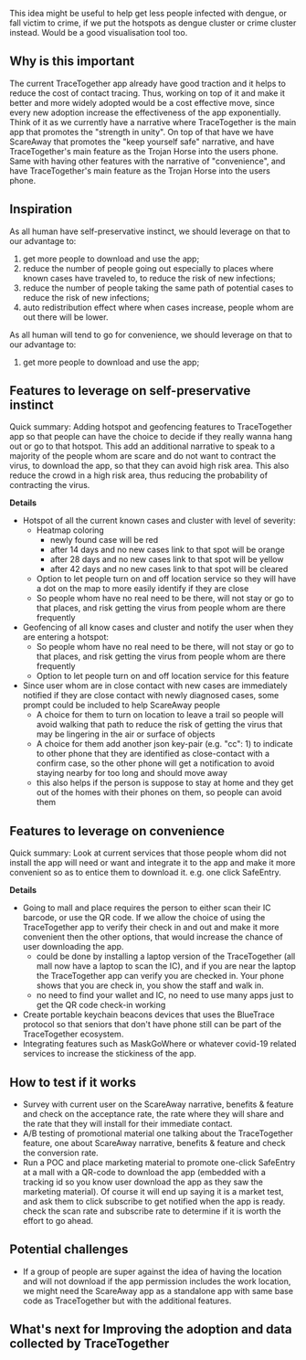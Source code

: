 This idea might be useful to help get less people infected with dengue, or fall victim to crime, if we put the hotspots as dengue cluster or crime cluster instead. Would be a good visualisation tool too.

## Why is this important
The current TraceTogether app already have good traction and it helps to reduce the cost of contact tracing. Thus, working on top of it and make it better and more widely adopted would be a cost effective move, since every new adoption increase the effectiveness of the app exponentially. 
Think of it as we currently have a narrative where TraceTogether is the main app that promotes the "strength in unity". On top of that have we have ScareAway that promotes the "keep yourself safe" narrative, and have TraceTogether's main feature as the Trojan Horse into the users phone. Same with having other features with the narrative of "convenience", and have TraceTogether's main feature as the Trojan Horse into the users phone.

## Inspiration
As all human have self-preservative instinct, we should leverage on that to our advantage to:
1. get more people to download and use the app;
2. reduce the number of people going out especially to places where known cases have traveled to, to reduce the risk of new infections;
3. reduce the number of people taking the same path of potential cases to reduce the risk of new infections;
4. auto redistribution effect where when cases increase, people whom are out there will be lower.

As all human will tend to go for convenience, we should leverage on that to our advantage to:
1. get more people to download and use the app;

## Features to leverage on self-preservative instinct
Quick summary: Adding hotspot and geofencing features to TraceTogether app so that people can have the choice to decide if they really wanna hang out or go to that hotspot. This add an additional narrative to speak to a majority of the people whom are scare and do not want to contract the virus, to download the app, so that they can avoid high risk area. This also reduce the crowd in a high risk area, thus reducing the probability of contracting the virus.

**Details**
- Hotspot of all the current known cases and cluster with level of severity:
    - Heatmap coloring
        - newly found case will be red
        - after 14 days and no new cases link to that spot will be orange
        - after 28 days and no new cases link to that spot will be yellow
        - after 42 days and no new cases link to that spot will be cleared
    - Option to let people turn on and off location service so they will have a dot on the map to more easily identify if they are close
    - So people whom have no real need to be there, will not stay or go to that places, and risk getting the virus from people whom are there frequently
- Geofencing of all know cases and cluster and notify the user when they are entering a hotspot:
    - So people whom have no real need to be there, will not stay or go to that places, and risk getting the virus from people whom are there frequently
    - Option to let people turn on and off location service for this feature
- Since user whom are in close contact with new cases are immediately notified if they are close contact with newly diagnosed cases, some prompt could be included to help ScareAway people
    - A choice for them to turn on location to leave a trail so people will avoid walking that path to reduce the risk of getting the virus that may be lingering in the air or surface of objects
    - A choice for them add another json key-pair (e.g. "cc": 1) to indicate to other phone that they are identified as close-contact with a confirm case, so the other phone will get a notification to avoid staying nearby for too long and should move away
    - this also helps if the person is suppose to stay at home and they get out of the homes with their phones on them, so people can avoid them

## Features to leverage on convenience
Quick summary: Look at current services that those people whom did not install the app will need or want and integrate it to the app and make it more convenient so as to entice them to download it. e.g. one click SafeEntry. 

**Details**
- Going to mall and place requires the person to either scan their IC barcode, or use the QR code. If we allow the choice of using the TraceTogether app to verify their check in and out and make it more convenient then the other options, that would increase the chance of user downloading the app.
    - could be done by installing a laptop version of the TraceTogether (all mall now have a laptop to scan the IC), and if you are near the laptop the TraceTogether app can verify you are checked in. Your phone shows that you are check in, you show the staff and walk in.
    - no need to find your wallet and IC, no need to use many apps just to get the QR code check-in working
- Create portable keychain beacons devices that uses the BlueTrace protocol so that seniors that don't have phone still can be part of the TraceTogether ecosystem. 
- Integrating features such as MaskGoWhere or whatever covid-19 related services to increase the stickiness of the app.

## How to test if it works
- Survey with current user on the ScareAway narrative, benefits & feature and check on the acceptance rate, the rate where they will share and the rate that they will install for their immediate contact.
- A/B testing of promotional material one talking about the TraceTogether feature, one about ScareAway narrative, benefits & feature and check the conversion rate.
- Run a POC and place marketing material to promote one-click SafeEntry at a mall with a QR-code to download the app (embedded with a tracking id so you know user download the app as they saw the marketing material). Of course it will end up saying it is a market test, and ask them to click subscribe to get notified when the app is ready. check the scan rate and subscribe rate to determine if it is worth the effort to go ahead.

## Potential challenges
- If a group of people are super against the idea of having the location and will not download if the app permission includes the work location, we might need the ScareAway app as a standalone app with same base code as TraceTogether but with the additional features.

## What's next for Improving the adoption and data collected by TraceTogether
